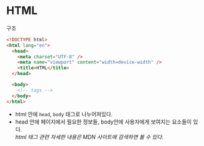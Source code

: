 # HTML

구조

```html
<!DOCTYPE html>
<html lang="en">
  <head>
    <meta charset="UTF-8" />
    <meta name="viewport" content="width=device-width" />
    <title>HTML</title>
  </head>

  <body>
    <!-- tags -->
  </body>
</html>
```

- html 안에 `head`, `body` 태그로 나누어져있다.
- head 안에 페이지에서 필요한 정보들, body안에 사용자에게 보여지는 요소들이 있다.<br>
  _html 태그 관련 자세한 내용은 MDN 사이트에 검색하면 볼 수 있다._
